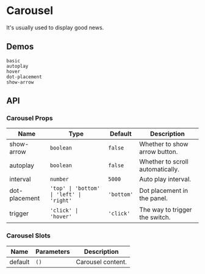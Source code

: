 # Carousel

It's usually used to display good news.

## Demos

```demo
basic
autoplay
hover
dot-placement
show-arrow
```

## API

### Carousel Props

| Name | Type | Default | Description |
| --- | --- | --- | --- |
| show-arrow | `boolean` | `false` | Whether to show arrow button. |
| autoplay | `boolean` | `false` | Whether to scroll automatically. |
| interval | `number` | `5000` | Auto play interval. |
| dot-placement | `'top' \| 'bottom' \| 'left' \| 'right'` | `'bottom'` | Dot placement in the panel. |
| trigger | `'click' \| 'hover'` | `'click'` | The way to trigger the switch. |

### Carousel Slots

| Name    | Parameters | Description       |
| ------- | ---------- | ----------------- |
| default | `()`       | Carousel content. |
